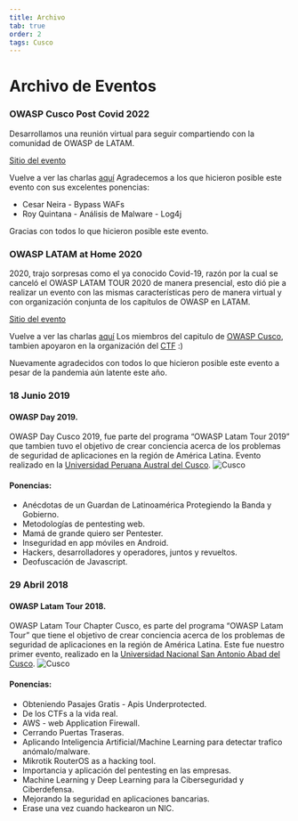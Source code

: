 ```yaml
---
title: Archivo
tab: true
order: 2
tags: Cusco
---
```


# **Archivo de Eventos**

### OWASP Cusco Post Covid 2022
Desarrollamos una reunión virtual para seguir compartiendo con la comunidad de OWASP de LATAM.

[Sitio del evento](https://www.meetup.com/owasp-cusco-meetup-group/events/284099151)

Vuelve a ver las charlas [aquí](https://www.youtube.com/watch?v=agKAPXFwwjk)
Agradecemos a los que hicieron posible este evento con sus excelentes ponencias:
* Cesar Neira - Bypass WAFs
* Roy Quintana - Análisis de Malware - Log4j

Gracias con todos lo que hicieron posible este evento.


### OWASP LATAM at Home 2020
2020, trajo sorpresas como el ya conocido Covid-19, razón por la cual se canceló el OWASP LATAM TOUR 2020 de manera presencial, esto dió pie a realizar un evento con las mismas características pero de manera virtual y con organización conjunta de los capítulos de OWASP en LATAM.

[Sitio del evento](https://owasp.org/www-event-2020-latam-at-home/)

Vuelve a ver las charlas [aquí](https://www.youtube.com/playlist?list=PLiooNakZQW8qrTERT0oq7n_4zmq79Y8WU)
Los miembros del capitulo de [OWASP Cusco](https://owasp.org/www-event-2020-latam-at-home/#div-workteam), tambien apoyaron en la organización del [CTF](https://owasp.org/www-event-2020-latam-at-home/#div-ctf) :) 

Nuevamente agradecidos con todos lo que hicieron posible este evento a pesar de la pandemia aún latente este año.


### 18 Junio 2019 
#### OWASP Day 2019.
OWASP Day Cusco 2019, fue parte del programa “OWASP Latam Tour 2019” que tambien tuvo el objetivo de crear conciencia acerca de los problemas de seguridad de aplicaciones en la región de América Latina.
Evento realizado en la [Universidad Peruana Austral del Cusco](http://uaustral.edu.pe/). 
![Cusco](assets/images/archivo-oday-2019.jpg)
#### Ponencias:<br>
* Anécdotas de un Guardan de Latinoamérica Protegiendo la Banda y Gobierno.
* Metodologías de pentesting web.
* Mamá de grande quiero ser Pentester.
* Inseguridad en app móviles en Android.
* Hackers, desarrolladores y operadores, juntos y revueltos.
* Deofuscación de Javascript.

### 29 Abril 2018 
#### OWASP Latam Tour 2018.
OWASP Latam Tour Chapter Cusco, es parte del programa “OWASP Latam Tour” que tiene el objetivo de crear conciencia acerca de los problemas de seguridad de aplicaciones en la región de América Latina.
Este fue nuestro primer evento, realizado en la [Universidad Nacional San Antonio Abad del Cusco](http://www.unsaac.edu.pe/). 
![Cusco](assets/images/archivo-latam-tour-2018.jpg)
#### Ponencias:<br>
* Obteniendo Pasajes Gratis - Apis Underprotected.
* De los CTFs a la vida real.
* AWS - web Application Firewall.
* Cerrando Puertas Traseras.
* Aplicando Inteligencia Artificial/Machine Learning para detectar trafico anómalo/malware.
* Mikrotik RouterOS as a hacking tool. 
* Importancia y aplicación del pentesting en las empresas. 
* Machine Learning y Deep Learning para la Ciberseguridad y Ciberdefensa.
* Mejorando la seguridad en aplicaciones bancarias.
* Erase una vez cuando hackearon un NIC.
